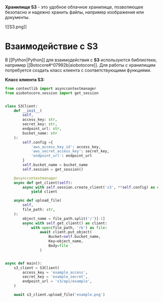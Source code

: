 **Хранилище S3** - это удобное облачное хранилище, позволяющее безопасно и надежно хранить файлы, например изображения или документы.

![[S3.png]]

# Взаимодействие с S3

В [[Python|Python]] для взаимодействия с **S3** используются библиотеки, например [[Botocore#^07992b|aiobotocore]]. Для работы с хранилищем потребуется создать класс клиента с соответствующими функциями.

**Класс клиента S3:**

```Python
from contextlib import asynccontextmanager
from aiobotocore.session import get_session


class S3Client:
	def __init__(
		self, 
		access_key: str,
		secret_key: str,
		endpoint_url: str,
		bucket_name: str
	):
		self.config ={
			'aws_access_key_id': access_key,
			'aws_secret_access_key': secret_key,
			'endpoint_url': endpoint_url
		}
		self.bucket_name = bucket_name
		self.session = get_session()

	@asynccontextmanager
	async def get_client(self):
		async with self.session.create_client('s3', **self.config) as client:
			yield client

	async def upload_file(
		self,
		file_path: str,
	):
		object_name = file_path.split('/')[-1]
		async with self.get_client() as client:
			with open(file_path, 'rb') as file:
				await client.put_object(
					Bucket=self.bucket_name,
					Key=object_name,
					Body=file
				)


async def main():
	s3_client = S3Client(
		access_key = 'example_access',
		secret_key = 'example_secret',
		endpoint_url = 's3/api/example',
	)

	await s3_client.upload_file('example.png')
```